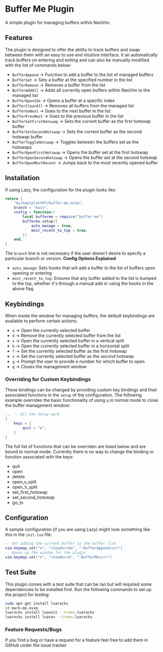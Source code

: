 # Buffer Me Plugin
A simple plugin for managing buffers within NeoVim.

## Features
The plugin is designed to offer the ability to track buffers and swap between them with an easy to use and intuitive 
interface. It an automatically track buffers on entering and exiting and can also be manually modified with the list of
commands below:
* `BufferAppend` -> Function to add a buffer to the list of managed buffers
* `BufferSet` -> Sets a buffer at the specified number in the list
* `BufferRemove` -> Removes a buffer from the list
* `BufferAddAll` -> Adds all currently open buffers within NeoVim to the managed list
* `BufferOpenIdx` -> Opens a buffer at a specific index
* `BufferClearAll` -> Removes all buffers from the managed list
* `BufferGoNext` -> Goes to the next buffer in the list
* `BufferPrevNext` -> Goes to the previous buffer in the list
* `BufferSetFirstHotswap` -> Sets the current buffer as the first hotswap buffer
* `BufferSetSecondHotswap` -> Sets the current buffer as the second hotswap buffer
* `BufferToggleHotswap` -> Toggles between the buffers set as the hotswaps
* `BufferOpenFirstHotswap` -> Opens the buffer set at the first hotswap
* `BufferOpenSecondHotswap` -> Opens the buffer set at the second hotswap
* `BufferOpenMostRecent` -> Jumps back to the most recently opened buffer

## Installation
If using Lazy, the configuration for the plugin looks like:
```lua
return {
	"michaelplatt07/buffer-me.nvim",
	branch = "main",
	config = function()
		local bufferme = require("buffer-me")
		bufferme.setup({
			auto_manage = true,
			most_recent_to_top = true,
		})
	end,
}
```

The `branch` line is not necessary if the user doesn't desire to specify a particular branch or version. 
**Config Options Explained**
* `auto_manage`: Sets hooks that will add a buffer to the list of buffers upon opening or entering
* `most_recent_to_top`: Ensures that any buffer added to the list is bumped to the top, whether it's through a manual add or using the hooks in the above flag

## Keybindings
When inside the window for managing buffers, the default keybindings are available to perform certain actions:
* `o` -> Open the currently selected buffer
* `d` -> Remove the currently selected buffer from the list
* `v` -> Open the currently selected buffer in a vertical split
* `h` -> Open the currently selected buffer in a horizontal split
* `f` -> Set the currently selected buffer as the first hotswap
* `s` -> Set the currently selected buffer as the second hotswap
* `g` -> Prompt the user to provide a number for which buffer to open
* `q` -> Closes the management window

### Overriding for Custom Keybindings
These bindings can be changed by providing custom key bindings and their associated functions in the `setup` of the 
configuration. The following example overrides the basic functionality of using `q` in normal mode to close the buffer 
management window:
```lua
... -- All the setup work
{
    keys = {
        quit = "e",
    }
}
```

The full list of functions that can be overriden are listed below and are bound to normal mode. Currently there is no 
way to change the binding or function associated with the keys:
* quit
* open
* delete
* open_v_split
* open_h_split
* set_first_hotswap
* set_second_hotswap
* go_to

## Configuration
A sample configuration (if you are using Lazy) might look something like this in the `init.lua` file:
```lua
-- Set adding the current buffer to the buffer list
vim.keymap.set("n", "<leader>ba", ":BufferAppend<cr>")
-- Opens up the window for the plugin
vim.keymap.set("n", "<leader>b", ":BufferMe<cr>")
```

## Test Suite
This plugin comes with a test suite that can be ran but will required some dependencies to be installed first. Run the
following commands to set up the project for testing:
```bash
sudo apt-get install luarocks
cd mark-me.nvim
luarocks install luaunit --tree=.luarocks
luarocks install luacov --tree=.luarocks
```

### Feature Requests/Bugs
If you find a bug or have a request for a feature feel free to add them in GitHub under the issue tracker
